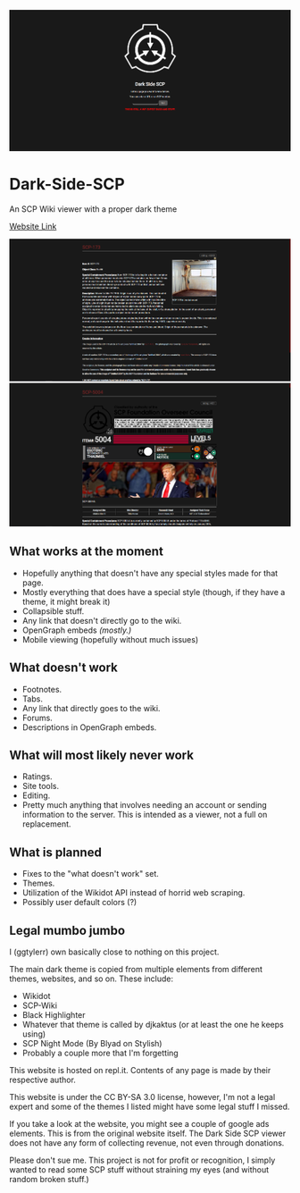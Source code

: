 ![Main Website Image](https://github.com/ggtylerr/Dark-Side-SCP/blob/master/docs/img/mainwebsite.png)

# Dark-Side-SCP
An SCP Wiki viewer with a proper dark theme

[Website Link](https://darksidescp.ggtylerr.digital)

![SCP-173 Screenshot](https://github.com/ggtylerr/Dark-Side-SCP/blob/master/docs/img/scp173.png)
![SCP-5004 Screenshot](https://github.com/ggtylerr/Dark-Side-SCP/blob/master/docs/img/scp5004.png)

## What works at the moment
* Hopefully anything that doesn't have any special styles made for that page.
* Mostly everything that does have a special style (though, if they have a theme, it might break it)
* Collapsible stuff.
* Any link that doesn't directly go to the wiki.
* OpenGraph embeds *(mostly.)*
* Mobile viewing (hopefully without much issues)

## What doesn't work
* Footnotes.
* Tabs.
* Any link that directly goes to the wiki.
* Forums.
* Descriptions in OpenGraph embeds.

## What will most likely never work
* Ratings.
* Site tools.
* Editing.
* Pretty much anything that involves needing an account or sending information to the server. This is intended as a viewer, not a full on replacement.

## What is planned
* Fixes to the "what doesn't work" set.
* Themes.
* Utilization of the Wikidot API instead of horrid web scraping.
* Possibly user default colors (?)

## Legal mumbo jumbo
I (ggtylerr) own basically close to nothing on this project.

The main dark theme is copied from multiple elements from different themes, websites, and so on. These include:
* Wikidot
* SCP-Wiki
* Black Highlighter
* Whatever that theme is called by djkaktus (or at least the one he keeps using)
* SCP Night Mode (By Blyad on Stylish)
* Probably a couple more that I'm forgetting

This website is hosted on repl.it. Contents of any page is made by their respective author.

This website is under the CC BY-SA 3.0 license, however, I'm not a legal expert and some of the themes I listed might have some legal stuff I missed.

If you take a look at the website, you might see a couple of google ads elements. This is from the original website itself. The Dark Side SCP viewer does not have any form of collecting revenue, not even through donations.

Please don't sue me. This project is not for profit or recognition, I simply wanted to read some SCP stuff without straining my eyes (and without random broken stuff.)
